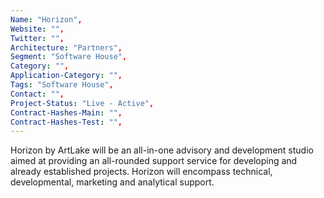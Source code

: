 ```yaml
---
Name: "Horizon",
Website: "",
Twitter: "",
Architecture: "Partners",
Segment: "Software House",
Category: "",
Application-Category: "",
Tags: "Software House",
Contact: "",
Project-Status: "Live - Active",
Contract-Hashes-Main: "",
Contract-Hashes-Test: "",
---
```

<!--lang:en--> 
Horizon by ArtLake will be an all-in-one advisory and development studio aimed at providing an all-rounded support service for developing and already established projects. Horizon will encompass technical, developmental, marketing and analytical support. 
<!--lang:es--] 
Horizon by ArtLake será un estudio de desarrollo y asesoría todo en uno destinado a brindar un servicio de soporte completo para proyectos en desarrollo y ya establecidos. Horizon abarcará soporte técnico, de desarrollo, de marketing y analítico.
<!--lang:de--] 
Horizon by ArtLake wird ein All-in-One-Beratungs- und Entwicklungsstudio sein, das darauf abzielt, einen umfassenden Support-Service für sich entwickelnde und bereits etablierte Projekte anzubieten. Horizon wird technische, Entwicklungs-, Marketing- und analytische Unterstützung umfassen.
<!--lang:fr--] 
Horizon by ArtLake sera un studio de conseil et de développement tout-en-un visant à fournir un service d'assistance complet pour les projets en développement et déjà établis. Horizon comprendra un support technique, de développement, de marketing et d'analyse.
<!--lang:pl--] 
Horizon by ArtLake będzie kompleksowym studiem doradczo-deweloperskim, którego celem będzie zapewnienie wszechstronnej usługi wsparcia dla rozwijających się i już istniejących projektów. Horizon obejmie wsparcie techniczne, rozwojowe, marketingowe i analityczne.
<!--lang:uk--] 
Horizon від ArtLake буде комплексною консультативною та розробницькою студією, спрямованою на надання всебічної підтримки для проектів, що розвиваються, і вже створених проектів. Horizon охоплюватиме технічну, розробну, маркетингову та аналітичну підтримку.
[!--lang:*-->  
